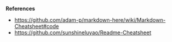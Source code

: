 **References**
- https://github.com/adam-p/markdown-here/wiki/Markdown-Cheatsheet#code
- https://github.com/sunshineluyao/Readme-Cheatsheet

